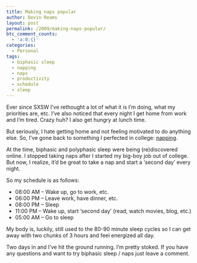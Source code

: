 ```yaml
---
title: Making naps popular
author: Devin Reams
layout: post
permalink: /2009/making-naps-popular/
btc_comment_counts:
  - 'a:0:{}'
categories:
  - Personal
tags:
  - biphasic sleep
  - napping
  - naps
  - productivity
  - schedule
  - sleep
---
```

Ever since SXSW I&#8217;ve rethought a lot of what it is I&#8217;m doing, what my priorities are, etc. I&#8217;ve also noticed that every night I get home from work and I&#8217;m tired. Crazy huh? I also get hungry at lunch time.

But seriously, I hate getting home and not feeling motivated to do anything else. So, I&#8217;ve gone back to something I perfected in college: [napping][1].

At the time, biphasic and polyphasic sleep were being (re)discovered online. I stopped taking naps after I started my big-boy job out of college. But now, I realize, it&#8217;d be great to take a nap and start a &#8216;second day&#8217; every night.

So my schedule is as follows:

*   08:00 AM &#8211; Wake up, go to work, etc.
*   06:00 PM &#8211; Leave work, have dinner, etc.
*   08:00 PM &#8211; Sleep
*   11:00 PM &#8211; Wake up, start &#8216;second day&#8217; (read, watch movies, blog, etc.)
*   05:00 AM &#8211; Go to sleep

My body is, luckily, still used to the 80-90 minute sleep cycles so I can get away with two chunks of 3 hours and feel energized all day.

Two days in and I&#8217;ve hit the ground running. I&#8217;m pretty stoked. If you have any questions and want to try biphasic sleep / naps just leave a comment.

 [1]: https://devin.rea.ms/2006/biphasic-sleep-faq/